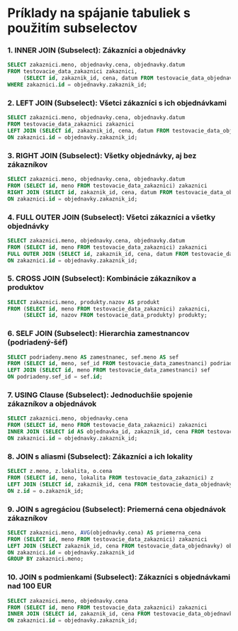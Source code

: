 
# Príklady na spájanie tabuliek s použitím subselectov

### 1. INNER JOIN (Subselect): Zákazníci a objednávky
```sql
SELECT zakaznici.meno, objednavky.cena, objednavky.datum
FROM testovacie_data_zakaznici zakaznici,
     (SELECT id, zakaznik_id, cena, datum FROM testovacie_data_objednavky) objednavky
WHERE zakaznici.id = objednavky.zakaznik_id;
```

### 2. LEFT JOIN (Subselect): Všetci zákazníci s ich objednávkami
```sql
SELECT zakaznici.meno, objednavky.cena, objednavky.datum
FROM testovacie_data_zakaznici zakaznici
LEFT JOIN (SELECT id, zakaznik_id, cena, datum FROM testovacie_data_objednavky) objednavky
ON zakaznici.id = objednavky.zakaznik_id;
```

### 3. RIGHT JOIN (Subselect): Všetky objednávky, aj bez zákazníkov
```sql
SELECT zakaznici.meno, objednavky.cena, objednavky.datum
FROM (SELECT id, meno FROM testovacie_data_zakaznici) zakaznici
RIGHT JOIN (SELECT id, zakaznik_id, cena, datum FROM testovacie_data_objednavky) objednavky
ON zakaznici.id = objednavky.zakaznik_id;
```

### 4. FULL OUTER JOIN (Subselect): Všetci zákazníci a všetky objednávky
```sql
SELECT zakaznici.meno, objednavky.cena, objednavky.datum
FROM (SELECT id, meno FROM testovacie_data_zakaznici) zakaznici
FULL OUTER JOIN (SELECT id, zakaznik_id, cena, datum FROM testovacie_data_objednavky) objednavky
ON zakaznici.id = objednavky.zakaznik_id;
```

### 5. CROSS JOIN (Subselect): Kombinácie zákazníkov a produktov
```sql
SELECT zakaznici.meno, produkty.nazov AS produkt
FROM (SELECT id, meno FROM testovacie_data_zakaznici) zakaznici,
     (SELECT id, nazov FROM testovacie_data_produkty) produkty;
```

### 6. SELF JOIN (Subselect): Hierarchia zamestnancov (podriadený-šéf)
```sql
SELECT podriadeny.meno AS zamestnanec, sef.meno AS sef
FROM (SELECT id, meno, sef_id FROM testovacie_data_zamestnanci) podriadeny
LEFT JOIN (SELECT id, meno FROM testovacie_data_zamestnanci) sef
ON podriadeny.sef_id = sef.id;
```

### 7. USING Clause (Subselect): Jednoduchšie spojenie zákazníkov a objednávok
```sql
SELECT zakaznici.meno, objednavky.cena
FROM (SELECT id, meno FROM testovacie_data_zakaznici) zakaznici
INNER JOIN (SELECT id AS objednavka_id, zakaznik_id, cena FROM testovacie_data_objednavky) objednavky
ON zakaznici.id = objednavky.zakaznik_id;
```

### 8. JOIN s aliasmi (Subselect): Zákazníci a ich lokality
```sql
SELECT z.meno, z.lokalita, o.cena
FROM (SELECT id, meno, lokalita FROM testovacie_data_zakaznici) z
LEFT JOIN (SELECT id, zakaznik_id, cena FROM testovacie_data_objednavky) o
ON z.id = o.zakaznik_id;
```

### 9. JOIN s agregáciou (Subselect): Priemerná cena objednávok zákazníkov
```sql
SELECT zakaznici.meno, AVG(objednavky.cena) AS priemerna_cena
FROM (SELECT id, meno FROM testovacie_data_zakaznici) zakaznici
LEFT JOIN (SELECT zakaznik_id, cena FROM testovacie_data_objednavky) objednavky
ON zakaznici.id = objednavky.zakaznik_id
GROUP BY zakaznici.meno;
```

### 10. JOIN s podmienkami (Subselect): Zákazníci s objednávkami nad 100 EUR
```sql
SELECT zakaznici.meno, objednavky.cena
FROM (SELECT id, meno FROM testovacie_data_zakaznici) zakaznici
INNER JOIN (SELECT id, zakaznik_id, cena FROM testovacie_data_objednavky WHERE cena > 100) objednavky
ON zakaznici.id = objednavky.zakaznik_id;
```
